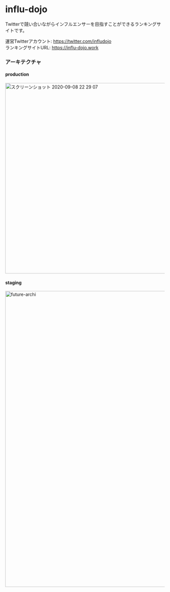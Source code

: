 # influ-dojo

Twitterで競い合いながらインフルエンサーを目指すことができるランキングサイトです。

運営Twitterアカウント: https://twitter.com/infludojo \
ランキングサイトURL: https://influ-dojo.work

### アーキテクチャ
#### production
<img width="600" alt="スクリーンショット 2020-09-08 22 29 07" src="https://user-images.githubusercontent.com/44150538/92482626-c8ce6200-f222-11ea-9ce3-df0fe3e51107.png">

#### staging
<img width="932" alt="future-archi" src="https://user-images.githubusercontent.com/44150538/93420109-42341780-f8e9-11ea-957e-3e3b4d7e8d5f.png">
